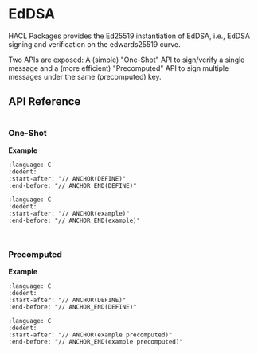 # EdDSA

HACL Packages provides the Ed25519 instantiation of EdDSA, i.e., EdDSA signing and verification on the edwards25519 curve.

Two APIs are exposed: A (simple) "One-Shot" API to sign/verify a single message and a (more efficient) "Precomputed" API to sign multiple messages under the same (precomputed) key.

## API Reference

```{doxygenfunction} Hacl_Ed25519_secret_to_public
```

### One-Shot

**Example**

```{literalinclude} ../../../../tests/ed25519.cc
:language: C
:dedent:
:start-after: "// ANCHOR(DEFINE)"
:end-before: "// ANCHOR_END(DEFINE)"
```

```{literalinclude} ../../../../tests/ed25519.cc
:language: C
:dedent:
:start-after: "// ANCHOR(example)"
:end-before: "// ANCHOR_END(example)"
```

```{doxygenfunction} Hacl_Ed25519_sign
```

```{doxygenfunction} Hacl_Ed25519_verify
```

### Precomputed

**Example**

```{literalinclude} ../../../../tests/ed25519.cc
:language: C
:dedent:
:start-after: "// ANCHOR(DEFINE)"
:end-before: "// ANCHOR_END(DEFINE)"
```

```{literalinclude} ../../../../tests/ed25519.cc
:language: C
:dedent:
:start-after: "// ANCHOR(example precomputed)"
:end-before: "// ANCHOR_END(example precomputed)"
```

```{doxygenfunction} Hacl_Ed25519_expand_keys
```

```{doxygenfunction} Hacl_Ed25519_sign_expanded
```

